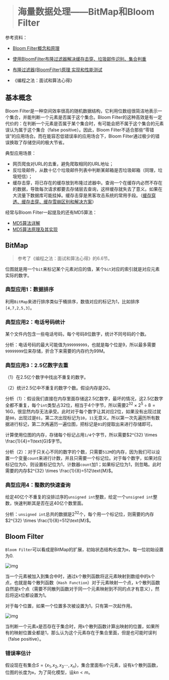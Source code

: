 > # 海量数据处理——BitMap和Bloom Filter

参考资料：

* [Bloom Filter概念和原理](https://blog.csdn.net/jiaomeng/article/details/1495500)
* [使用BloomFilter布隆过滤器解决缓存击穿、垃圾邮件识别、集合判重](https://blog.csdn.net/tianyaleixiaowu/article/details/74721877?utm_medium=distribute.pc_relevant.none-task-blog-BlogCommendFromMachineLearnPai2-2.channel_param&depth_1-utm_source=distribute.pc_relevant.none-task-blog-BlogCommendFromMachineLearnPai2-2.channel_param)

* [布隆过滤器(BloomFilter)原理 实现和性能测试](https://blog.csdn.net/xindoo/article/details/103183445)
* 《编程之法：面试和算法心得》

## 基本概念

Bloom Filter是一种空间效率很高的随机数据结构，它利用位数组很简洁地表示一个集合，并能判断一个元素是否属于这个集合。Bloom Filter的这种高效是有一定代价的：在判断一个元素是否属于某个集合时，有可能会把不属于这个集合的元素误认为属于这个集合（false positive）。因此，Bloom Filter不适合那些“零错误”的应用场合。而在能容忍低错误率的应用场合下，Bloom Filter通过极少的错误换取了存储空间的极大节省。

典型应用场景：

* 网页爬虫对URL的去重，避免爬取相同的URL地址；
* 反垃圾邮件，从数十亿个垃圾邮件列表中判断某邮箱是否垃圾邮箱（同理，垃圾短信）；
* 缓存击穿，将已存在的缓存放到布隆过滤器中。查询一个在缓存内必然不存在的数据，导致每次请求都要去存储层去查询，这样缓存就失去了意义。如果在大流量下数据库可能挂掉。缓存击穿是黑客攻击系统的常用手段。（[缓存穿透、缓存击穿、缓存雪崩区别和解决方案](https://blog.csdn.net/kongtiao5/article/details/82771694)）

经常与Bloom Filter一起提及的还有MD5算法：

* [MD5算法详解](https://blog.csdn.net/goodnameused/article/details/81068697)
* [MD5算法原理及其实现](https://blog.csdn.net/u012611878/article/details/54000607)

## BitMap

> 参考了《编程之法：面试和算法心得》的6.6节。

位图就是用一个`bit`来标记某个元素对应的值，某个`bit`对应的索引就是对应元素实际的数字。

### 典型应用1：数据排序

利用`BitMap`来进行排序类似于桶排序，数值对应的标记为1，比如排序`[4,7,2,5,3]`。

### 典型应用2：电话号码统计

某个文件内包含一些电话号码，每个号码8位数字，统计不同号码的个数。

分析：电话号码的最大可能值为`999999999`，也就是每个位是9，所以最多需要`99999999`位来存储，折合下来需要的内存约为99M。

### 典型应用3：2.5亿数字去重

（1）在2.5亿个数字中找出不重复的数字。

（2）统计2.5亿中不重复的数字个数。假设内存是2G。

分析（1）：假设我们直接在内存里面存储这2.5亿数字，最坏的情况，这2.5亿数字全都不重复，每个`int`类型占32位，相当于4个字节，所以需要$2^{32} \times 2^5 \div 8= 16\text{G}$，很显然内存无法承受。此时对于每个数字让其对应2位，如果没有出现过就是`00`，出现过是`01`，第二次出现标记为`10`，`11`无意义。所以第一次先遍历所有数据进行标记，第二次再遍历一遍位图，把标记是`01`的提取出来进行存储即可。

计算使用位图的内存，存储每个标记占用`1/4`个字节，所以需要$2^{32} \times \frac{1}{4}=1\text{G}$字节。

分析（2）：对于只关心不同的数字的个数，只需要`512M`的内存，因为我们可以设置一个变量`count`来进行计数，并且只需要一个标记位。对于每个数字，如果对应标记位为0，则设置标记位为1，计数器`count`加1；如果标记位为1，则忽略。此时需要的内存$2^{32} \times \frac{1}{8}=512\text{M}$。

### 典型应用4：整数的快速查询

给定40亿个不重复的没排过序的`unsigned int`整数，给定一个`unsigned int`整数，快速判断其是否在这40亿个数里面。

分析：`unsigned int`总共的数据是$2^{32}$个，每个用一个标记位，则需要的内存$2^{32} \times \frac{1}{8}=512\text{M}$。

## Bloom Filter

`Bloom Filter`可以看成是BitMap的扩展，初始状态结构长度为`m`，每一位初始设置为0.

![img](https://p-blog.csdn.net/images/p_blog_csdn_net/jiaomeng/275417/o_bf1.jpg)

当一个元素被加入到集合中时，通过`k`个散列函数将这元素映射到数组中的`k`个点，也就是每个散列函数（`Hash Function`）对于元素映射一个点，`k`个散列函数自然是`k`个点（需要不同散列函数对于同一个元素映射到不同的点才有意义），然后将这`k`位都设置为1。

对于每个位置，如果一个位置多次被设置为1，只有第一次起作用。

![img](https://p-blog.csdn.net/images/p_blog_csdn_net/jiaomeng/275417/o_bf2.jpg)

当判断一个元素`x`是否存在于集合时，用`k`个散列函数计算出映射的位置，如果所有的映射位置全都是1，那么认为这个元素存在于集合里面，但是也可能时误判（false positive）。

### 错误率估计

假设现在有集合$S=\{x_1, x_2, x_3 \cdots ,x_n\}$，集合里面有`n`个元素，设有`k`个散列函数，位图的长度为`m`，为了简化模型，设$kn < m$。















































































